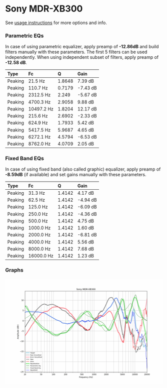 # Sony MDR-XB300
See [usage instructions](https://github.com/jaakkopasanen/AutoEq#usage) for more options and info.

### Parametric EQs
In case of using parametric equalizer, apply preamp of **-12.86dB** and build filters manually
with these parameters. The first 5 filters can be used independently.
When using independent subset of filters, apply preamp of **-12.58 dB**.

| Type    | Fc         |      Q | Gain     |
|:--------|:-----------|:-------|:---------|
| Peaking | 21.5 Hz    | 1.8648 | 7.39 dB  |
| Peaking | 110.7 Hz   | 0.7179 | -7.43 dB |
| Peaking | 2312.5 Hz  | 2.249  | -5.67 dB |
| Peaking | 4700.3 Hz  | 2.9058 | 9.88 dB  |
| Peaking | 10497.2 Hz | 1.8204 | 12.17 dB |
| Peaking | 215.6 Hz   | 2.6902 | -2.33 dB |
| Peaking | 624.9 Hz   | 1.7933 | 5.42 dB  |
| Peaking | 5417.5 Hz  | 5.9687 | 4.65 dB  |
| Peaking | 6272.1 Hz  | 4.5794 | -6.53 dB |
| Peaking | 8762.0 Hz  | 4.0709 | 2.05 dB  |

### Fixed Band EQs
In case of using fixed band (also called graphic) equalizer, apply preamp of **-8.59dB**
(if available) and set gains manually with these parameters.

| Type    | Fc         |      Q | Gain     |
|:--------|:-----------|:-------|:---------|
| Peaking | 31.3 Hz    | 1.4142 | 4.17 dB  |
| Peaking | 62.5 Hz    | 1.4142 | -4.94 dB |
| Peaking | 125.0 Hz   | 1.4142 | -6.09 dB |
| Peaking | 250.0 Hz   | 1.4142 | -4.36 dB |
| Peaking | 500.0 Hz   | 1.4142 | 4.75 dB  |
| Peaking | 1000.0 Hz  | 1.4142 | 1.60 dB  |
| Peaking | 2000.0 Hz  | 1.4142 | -6.81 dB |
| Peaking | 4000.0 Hz  | 1.4142 | 5.56 dB  |
| Peaking | 8000.0 Hz  | 1.4142 | 7.68 dB  |
| Peaking | 16000.0 Hz | 1.4142 | 1.23 dB  |

### Graphs
![](./Sony%20MDR-XB300.png)